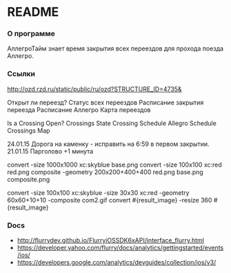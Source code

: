 # README #

### О программе ###

АллегроТайм знает время закрытия всех переездов для прохода поезда Аллегро.

### Ссылки

http://ozd.rzd.ru/static/public/ru/ozd?STRUCTURE_ID=4735&

Открыт ли переезд?
Статус всех переездов
Расписание закрытия переезда
Расписание Аллегро
Карта переездов

Is a Crossing Open?
Crossings State
Crossing Schedule
Allegro Schedule
Crossings Map


24.01.15 Дорога на каменку - исправить на 6:59 в первом закрытии.
21.01.15 Парголово +1 минута


convert -size 1000x1000 xc:skyblue base.png
convert -size 100x100 xc:red red.png
composite -geometry 200x200+400+400 red.png base.png composite.png

convert -size 100x100 xc:skyblue -size 30x30 xc:red -geometry 60x60+10+10 -composite com2.gif
convert #{result_image} -resize 360 #{result_image}


### Docs
  
  * http://flurrydev.github.io/FlurryiOSSDK6xAPI/interface_flurry.html
  * https://developer.yahoo.com/flurry/docs/analytics/gettingstarted/events/ios/
  * https://developers.google.com/analytics/devguides/collection/ios/v3/
